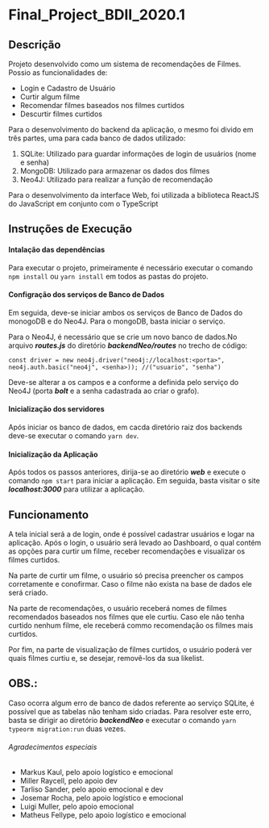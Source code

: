 # Final_Project_BDII_2020.1

## Descrição

Projeto desenvolvido como um sistema de recomendações de Filmes. Possio as funcionalidades de:

- Login e Cadastro de Usuário
- Curtir algum filme
- Recomendar filmes baseados nos filmes curtidos
- Descurtir filmes curtidos

Para o desenvolvimento do backend da aplicação, o mesmo foi divido em três partes, uma para cada banco de dados utilizado:
1. SQLite: Utilizado para guardar informações de login de usuários (nome e senha)
2. MongoDB: Utilizado para armazenar os dados dos filmes
3. Neo4J: Utilizado para realizar a função de recomendação

Para o desenvolvimento da interface Web, foi utilizada a biblioteca ReactJS do JavaScript em conjunto com o TypeScript

## Instruções de Execução


#### Intalação das dependências

Para executar o projeto, primeiramente é necessário executar o comando `npm install` ou `yarn install` em todos as pastas do projeto.


#### Configração dos serviços de Banco de Dados

Em seguida, deve-se iniciar ambos os serviços de Banco de Dados do monogoDB e do Neo4J. Para o mongoDB, basta iniciar o serviço.

Para o Neo4J, é necessário que se crie um novo banco de dados.No arquivo ***routes.js*** do diretório ***backendNeo/routes*** no trecho de código: 
```
const driver = new neo4j.driver("neo4j://localhost:<porta>", neo4j.auth.basic("neo4j", <senha>)); //("usuario", "senha")
```
Deve-se alterar a os campos *<porta>* e a *<senha>* conforme a definida pelo serviço do Neo4J (porta ***bolt*** e a senha cadastrada ao criar o grafo).


#### Inicialização dos servidores

Após iniciar os banco de dados, em cacda diretório raiz dos backends deve-se executar o comando `yarn dev`.


#### Inicialização da Aplicação

Após todos os passos anteriores, dirija-se ao diretório ***web*** e execute o comando `npm start` para iniciar a aplicação. Em seguida, basta visitar o site ***localhost:3000*** para utilizar a aplicação.

## Funcionamento

A tela inicial será a de login, onde é possível cadastrar usuários e logar na aplicação.
Após o login, o usuário será levado ao Dashboard, o qual contém as opções para curtir um filme, receber recomendações e visualizar os filmes curtidos.

Na parte de curtir um filme, o usuário só precisa preencher os campos corretamente e conofirmar. Caso o filme não exista na base de dados ele será criado.

Na parte de recomendações, o usuário receberá nomes de filmes recomendados baseados nos filmes que ele curtiu. Caso ele não tenha curtido nenhum filme, ele receberá commo recomendação os filmes mais curtidos.

Por fim, na parte de visualização de filmes curtidos, o usuário poderá ver quais filmes curtiu e, se desejar, removê-los da sua likelist.


## OBS.:

Caso ocorra algum erro de banco de dados referente ao serviço SQLite, é possível que as tabelas não tenham sido criadas. Para resolver este erro, basta se dirigir ao diretório ***backendNeo*** e executar o comando `yarn typeorm migration:run` duas vezes.


###### Agradecimentos especiais

- Markus Kaul, pelo apoio logístico e emocional
- Miller Raycell, pelo apoio dev
- Tarliso Sander, pelo apoio emocional e dev
- Josemar Rocha, pelo apoio logístico e emocional
- Luigi Muller, pelo apoio emocional
- Matheus Fellype, pelo apoio logístico e emocional
